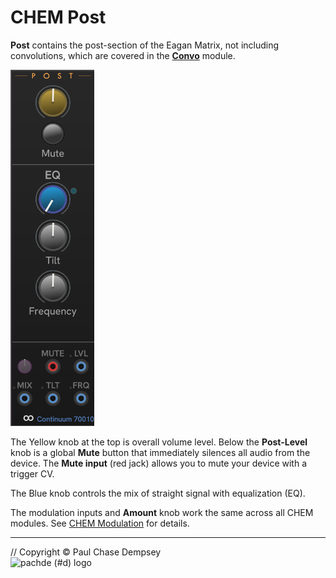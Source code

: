 # CHEM Post

**Post** contains the post-section of the Eagan Matrix, not including convolutions, which are covered in the [**Convo**](./convo.md) module.

![CHEM Post](./image/post.png)

The Yellow knob at the top is overall volume level.
Below the **Post-Level** knob is a global **Mute** button that immediately silences all audio from the device.
The **Mute input** (red jack) allows you to mute your device with a trigger CV.

The Blue knob controls the mix of straight signal with equalization (EQ).

The modulation inputs and **Amount** knob work the same across all CHEM modules.
See [CHEM Modulation](./modulation.md#chem-modulation-voltage-control) for details.

---

// Copyright © Paul Chase Dempsey\
![pachde (#d) logo](./image/Logo.svg)
